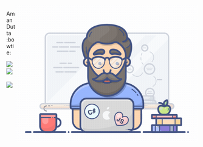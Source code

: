 <img align='right' src='Assets/Entry.gif' width='480"'>

Aman Dutta :bowtie:

[<img src="https://img.icons8.com/color/48/000000/linkedin.png" width="3.5%"/>](https://www.linkedin.com/in/amandutta004/)
<a href="mailto:amandutta004@gmail.com"> <img src="https://img.icons8.com/fluent/48/000000/gmail.png" width="3.5%"/> </a>

<img height=175 align="center" src="https://github-readme-stats.vercel.app/api/top-langs/?username=aman-dutta&hide=c%23,powershell,java&title_color=2aa889&text_color=99d1ce&icon_color=2bbc8a&bg_color=0c1014&langs_count=8&layout=compact" />

<!--
**aman-dutta/aman-dutta** is a ✨ _special_ ✨ repository because its `README.md` (this file) appears on your GitHub profile.

Here are some ideas to get you started:

- 🔭 I’m currently working on ...
- 🌱 I’m currently learning ...
- 👯 I’m looking to collaborate on ...
- 🤔 I’m looking for help with ...
- 💬 Ask me about ...
- 📫 How to reach me: ...
- 😄 Pronouns: ...
- ⚡ Fun fact: ...
-->
